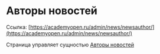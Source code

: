 Авторы новостей
=======================

Ссылка: [https://academyopen.ru/admin/news/newsauthor/](https://academyopen.ru/admin/news/newsauthor/)

Страница управляет сущностью [Авторы новостей](./Writers.md)